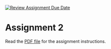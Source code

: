 [![Review Assignment Due Date](https://classroom.github.com/assets/deadline-readme-button-24ddc0f5d75046c5622901739e7c5dd533143b0c8e959d652212380cedb1ea36.svg)](https://classroom.github.com/a/SsY7_gMq)
# Assignment 2

Read the [PDF file](./DMIT2008-Assignment-2.pdf) for the assignment instructions.